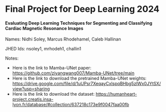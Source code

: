 # Final Project for Deep Learning 2024

#### Evaluating Deep Learning Techniques for Segmenting and Classifying Cardiac Magnetic Resonance Images 

Names: Nidhi Soley, Marcus Rhodehamel, Caleb Hallinan

JHED Ids: nsoley1, mrhodeh1, challin1

Notes:
- Here is the link to Mamba-UNet paper: https://github.com/ziyangwang007/Mamba-UNet/tree/main
- Here is the link to download the pretrained Mamba-UNet weights: https://drive.google.com/file/d/1uUPsr7XeqayCxlspqBHbg5zIWx0JYtSX/view?usp=sharing
- Here is the link to download the dataset: https://humanheart-project.creatis.insa-lyon.fr/database/#collection/637218c173e9f0047faa00fb
